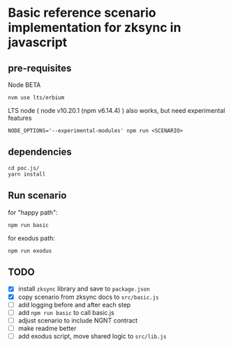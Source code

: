 # Basic reference scenario implementation for zksync in javascript

## pre-requisites

Node BETA
```
nvm use lts/erbium
```

LTS node  ( node v10.20.1 (npm v6.14.4) ) also works, but need experimental features
```
NODE_OPTIONS='--experimental-modules' npm run <SCENARIO>
```

## dependencies

```
cd poc.js/
yarn install
```

## Run scenario

for "happy path":
```
npm run basic
```

for exodus path:
```
npm run exodus
```

## TODO

- [x] install `zksync` library and save to `package.json`
- [x] copy scenario from zksync docs to `src/basic.js`
- [ ] add logging before and after each step
- [ ] add `npm run basic` to call basic.js
- [ ] adjust scenario to include NGNT contract
- [ ] make readme better
- [ ] add exodus script, move shared logic to `src/lib.js`
